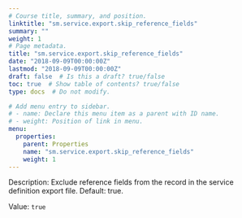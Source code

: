 ```yaml
---
# Course title, summary, and position.
linktitle: "sm.service.export.skip_reference_fields"
summary: ""
weight: 1
# Page metadata.
title: "sm.service.export.skip_reference_fields"
date: "2018-09-09T00:00:00Z"
lastmod: "2018-09-09T00:00:00Z"
draft: false  # Is this a draft? true/false
toc: true  # Show table of contents? true/false
type: docs  # Do not modify.

# Add menu entry to sidebar.
# - name: Declare this menu item as a parent with ID name.
# - weight: Position of link in menu.
menu:
  properties:
    parent: Properties
    name: "sm.service.export.skip_reference_fields"
    weight: 1
---
```


Description: Exclude reference fields from the record in the service definition export file. Default: true.


Value: `true`